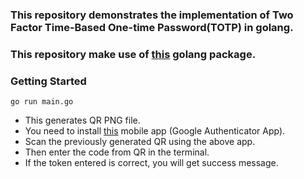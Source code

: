### This repository demonstrates the implementation of Two Factor Time-Based One-time Password(TOTP) in golang.

### This repository make use of [this](https://github.com/sec51/twofactor) golang package.

### Getting Started

```
go run main.go

```
- This generates QR PNG file.
- You need to install [this](https://play.google.com/store/apps/details?id=com.google.android.apps.authenticator2&hl=en&gl=US) mobile app (Google Authenticator App).
- Scan the previously generated QR using the above app.
- Then enter the code from QR in the terminal.
- If the token entered is correct, you will get success message.